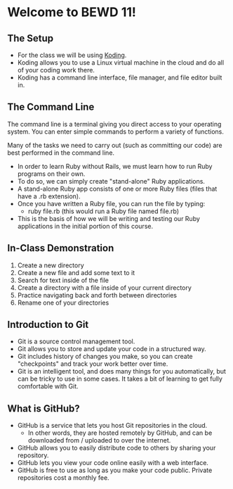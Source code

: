# Welcome to BEWD 11!

## The Setup
- For the class we will be using [Koding](https://koding.com/).
- Koding allows you to use a Linux virtual machine in the cloud and do all of your coding work there.
- Koding has a command line interface, file manager, and file editor built in.

## The Command Line

The command line is a terminal giving you direct access to your operating system. You can enter simple commands to perform a variety of functions.

Many of the tasks we need to carry out (such as committing our code) are best performed in the command line.

- In order to learn Ruby without Rails, we must learn how to run Ruby programs on their own.
- To do so, we can simply create "stand-alone" Ruby applications.
- A stand-alone Ruby app consists of one or more Ruby files (files that have a .rb extension).
- Once you have written a Ruby file, you can run the file by typing:
	- ruby file.rb (this would run a Ruby file named file.rb)
- This is the basis of how we will be writing and testing our Ruby applications in the initial portion of this course.

## In-Class Demonstration
1. Create a new directory
2. Create a new file and add some text to it
3. Search for text inside of the file
4. Create a directory with a file inside of your current directory
5. Practice navigating back and forth between directories
6. Rename one of your directories

## Introduction to Git
- Git is a source control management tool.
- Git allows you to store and update your code in a structured way.
- Git includes history of changes you make, so you can create "checkpoints" and track your work better over time.
- Git is an intelligent tool, and does many things for you automatically, but can be tricky to use in some cases. It takes a bit of learning to get fully comfortable with Git.

## What is GitHub?
- GitHub is a service that lets you host Git repositories in the cloud.
	- In other words, they are hosted remotely by GitHub, and can be downloaded from / uploaded to over the internet.
- GitHub allows you to easily distribute code to others by sharing your repository.
- GitHub lets you view your code online easily with a web interface.
- GitHub is free to use as long as you make your code public.
Private repositories cost a monthly fee.
